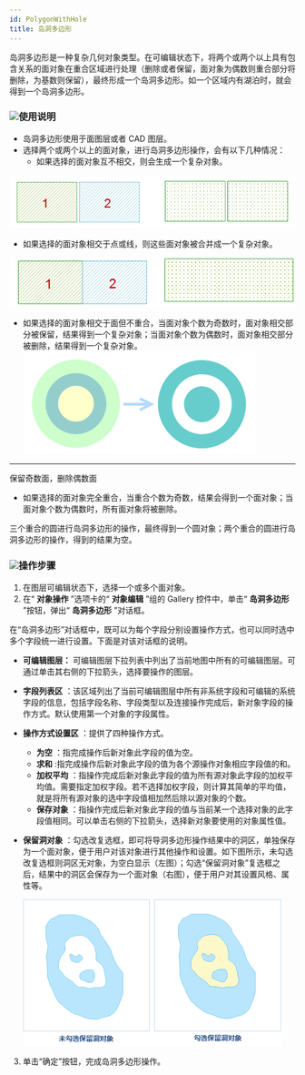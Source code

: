 ```yaml
---
id: PolygonWithHole
title: 岛洞多边形  
---  
```

岛洞多边形是一种复杂几何对象类型。在可编辑状态下，将两个或两个以上具有包含关系的面对象在重合区域进行处理（删除或者保留，面对象为偶数则重合部分将删除，为基数则保留），最终形成一个岛洞多边形。如一个区域内有湖泊时，就会得到一个岛洞多边形。

### ![](../../../img/read.gif)使用说明

  * 岛洞多边形使用于面图层或者 CAD 图层。
  * 选择两个或两个以上的面对象，进行岛洞多边形操作，会有以下几种情况：
    * 如果选择的面对象互不相交，则会生成一个复杂对象。 
    
![](img/Hole1.png) 

  * 如果选择的面对象相交于点或线，则这些面对象被合并成一个复杂对象。  

  ![](img/Hole3.png)   

  * 如果选择的面对象相交于面但不重合，当面对象个数为奇数时，面对象相交部分被保留，结果得到一个复杂对象；当面对象个数为偶数时，面对象相交部分被删除，结果得到一个复杂对象。
  ![](img/Hole6.png)  
  ---  
  保留奇数面，删除偶数面  
  * 如果选择的面对象完全重合，当重合个数为奇数，结果会得到一个面对象；当面对象个数为偶数时，所有面对象将被删除。

三个重合的圆进行岛洞多边形的操作，最终得到一个圆对象；两个重合的圆进行岛洞多边形的操作，得到的结果为空。

### ![](../../../img/read.gif)操作步骤

  1. 在图层可编辑状态下，选择一个或多个面对象。 
  2. 在“ **对象操作** ”选项卡的“ **对象编辑** ”组的 Gallery 控件中，单击“ **岛洞多边形** ”按钮，弹出“ **岛洞多边形** ”对话框。

在“岛洞多边形”对话框中，既可以为每个字段分别设置操作方式，也可以同时选中多个字段统一进行设置。下面是对该对话框的说明。

  * **可编辑图层：** 可编辑图层下拉列表中列出了当前地图中所有的可编辑图层。可通过单击其右侧的下拉箭头，选择要操作的图层。
  * **字段列表区** ：该区域列出了当前可编辑图层中所有非系统字段和可编辑的系统字段的信息，包括字段名称、字段类型以及连接操作完成后，新对象字段的操作方式。默认使用第一个对象的字段属性。
  * **操作方式设置区** ：提供了四种操作方式。 
    * **为空** ：指完成操作后新对象此字段的值为空。
    * **求和** :指完成操作后新对象此字段的值为各个源操作对象相应字段值的和。
    * **加权平均** ：指操作完成后新对象此字段的值为所有源对象此字段的加权平均值。需要指定加权字段。若不选择加权字段，则计算其简单的平均值，就是将所有源对象的选中字段值相加然后除以源对象的个数。
    * **保存对象** ：指操作完成后新对象此字段的值与当前某一个选择对象的此字段值相同。可以单击右侧的下拉箭头，选择新对象要使用的对象属性值。
  * **保留洞对象** ：勾选改复选框，即可将导洞多边形操作结果中的洞区，单独保存为一个面对象，便于用户对该对象进行其他操作和设置。如下图所示，未勾选改复选框则洞区无对象，为空白显示（左图）；勾选“保留洞对象”复选框之后，结果中的洞区会保存为一个面对象（右图），便于用户对其设置风格、属性等。    
   
     ![](img/HoleResult.png)  

  3. 单击“确定”按钮，完成岛洞多边形操作。

